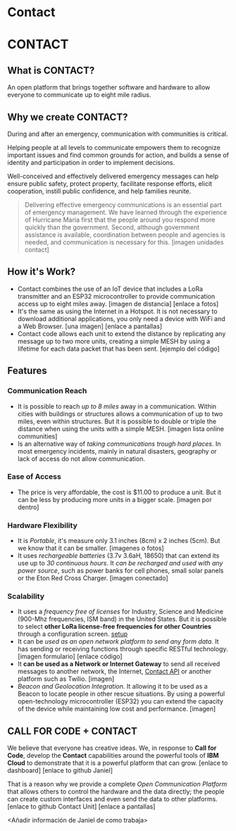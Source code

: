 # Contact
# CONTACT

## What is CONTACT?
An open platform that brings together software and hardware to allow everyone to communicate up to eight mile radius.

## Why we create CONTACT?
During and after an emergency, communication with communities is critical.

Helping people at all levels to communicate empowers them to recognize important issues and find common grounds for action, and builds a sense of identity and participation in order to implement decisions.

Well-conceived and effectively delivered emergency messages can help ensure public safety, protect property, facilitate response efforts, elicit cooperation, instill public confidence, and help families reunite.

> Delivering effective emergency communications is an essential part of emergency management. We have learned through the experience of Hurricane Maria first that the people around you respond more quickly than the government. Second, although government assistance is available, coordination between people and agencies is needed, and communication is necessary for this.
[imagen unidades contact]


## How it's Work?
- Contact combines the use of an IoT device that includes a LoRa transmitter and an ESP32 microcontroller to provide communication access up to eight miles away.
[imagen de distancia]
[enlace a fotos]
- It's the same as using the Internet in a Hotspot. It is not necessary to download additional applications, you only need a device with WiFi and a Web Browser.
[una imagen]
[enlace a pantallas]
- Contact code allows each unit to extend the distance by replicating any message up to two more units, creating a simple MESH by using a lifetime for each data packet that has been sent.
[ejemplo del código]


## Features
### Communication Reach
- It is possible to reach *up to 8 miles* away in a communication. Within cities with buildings or structures allows a communication of up to two miles, even within structures. But it is possible to double or triple the distance when using the units with a simple MESH.
[imagen lista online communities]
- Is an alternative way of *taking communications trough hard places*. In most emergency incidents, mainly in natural disasters, geography or lack of access do not allow communication.

### Ease of Access
- The price is very affordable, the cost is $11.00 to produce a unit. But it can be less by producing more units in a bigger scale.
[imagen por dentro]

### Hardware Flexibility
- It is *Portable*, it's measure only 3.1 inches (8cm) x 2 inches (5cm). But we know that it can be smaller.
[imagenes o fotos]
- It uses *rechargeable batteries* (3.7v 3.6aH, 18650) that can extend its use up to *30 continuous hours*. It *can be recharged and used with any power source*, such as power banks for cell phones, small solar panels or the Eton Red Cross Charger.
[imagen conectado]

### Scalability
- It uses a *frequency free of licenses* for Industry, Science and Medicine (900-Mhz frequencies, ISM band) in the United States. But it is possible to select **other LoRa license-free frequencies for other Countries** through a configuration screen.
[setup]
- It can be *used as an open network platform to send any form data*. It has sending or receiving functions through specific RESTful technology.
[imagen formulario]
[enlace código]
- It **can be used as a Network or Internet Gateway** to send all received messages to another network, the Internet,  [Contact API]() or another platform such as Twilio.
[imagen]
- *Beacon and Geolocation Integration*. It allowing it to be used as a Beacon to locate people in other rescue situations. By using a powerful open-technology microcontroller (ESP32) you can extend the capacity of the device while maintaining low cost and performance. 
[imagen]

## CALL FOR CODE + CONTACT
We believe that everyone has creative ideas. We, in response to **Call for Code**, develop the **Contact** capabilities around the powerful tools of **IBM Cloud** to demonstrate that it is a powerful platform that can grow.
[enlace to dashboard]
[enlace to github Janiel]


That is a reason why we provide a complete *Open Communication Platform* that allows others to control the hardware and the data directly; the people can create custom interfaces and even send the data to other platforms.
[enlace to github Contact Unit]
[enlace a pantallas]

<Añadir información de Janiel de como trabaja>

[setup]: https://github.com/jdastas/contact-platform/imgs/setup.png "Contact Setup Screen"
[gateway]: https://github.com/jdastas/contact-platform/imgs/gateway.png "Internet Gateway"

